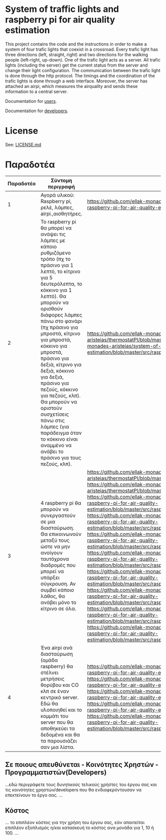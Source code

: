 # System of traffic lights and raspberry pi for air quality estimation

This project contains the code and the instructions in order to make a system of four trafic lights that coexist in a crossroad. Every trafic light has three directions (left, straight, right) and two directions for the walking people (left-right, up-down). One of the trafic light acts as a server. All trafic lights (including the server) get the current status from the server and change their light configuration. The communication between the trafic light is done through the http protocol. The timings and the coordination of the trafic lights is done through a web interface. Moreover, the server has attached an airpi, which measures the airquality and sends these information to a central server.

Documentation for [users](README_USERS.md).

Documentation for [developers](README_DEVELOPERS.md).

# License

See: [LICENSE.md](LICENSE.md)

# Παραδοτέα

| Παραδοτέο | Σύντομη περιγραφή | URL |
|-----------|-------------------|-----|
| 1 | Αγορά υλικού: Raspberry pi, ρελέ, λάμπες, airpi.,αισθητήρες. |  https://github.com/ellak-monades-aristeias/system-of-traffic-lights-and-raspberry-pi-for-air-quality-estimation/blob/master/README.md |
| 2 | Το raspberry pi θα μπορεί να ανάψει τις λάμπες με κάποιο ρυθμιζόμενο τρόπο (πχ το πράσινο για 1 λεπτό, το κίτρινο για 5 δευτερόλεπτα, το κόκκινο για 1 λεπτό). Θα μπορούν να ορισθούν διάφορες λάμπες πάνω στο φανάρι (πχ πράσινο για μπροστά, κίτρινο για μπροστά, κόκκινο για μπροστά, πράσινο για δεξιά, κίτρινο για δεξιά, κόκκινο για δεξιά, πράσινο για πεζούς, κόκκινο για πεζούς, κλπ). Θα μπορούν να οριστούν συσχετίσεις πάνω στις λάμπες (για παράδειγμα όταν το κόκκινο είναι αναμμένο να ανάβει το πράσινο για τους πεζούς, κλπ). | https://github.com/ellak-monades-aristeias/thermostatPI/blob/master/doc/README.md, https://github.com/ellak-monades-aristeias/system-of-traffic-lights-and-raspberry-pi-for-air-quality-estimation/blob/master/src/raspberryClient/opt/trafficLight/traficLightClient.py |
| 3 | 4 raspberry pi θα μπορούν να συνεργαστούν σε μια διασταύρωση. Θα επικοινωνούν μεταξύ τους ώστε να μην ανοίγουν ταυτόχρονα διαδρομές που μπορεί να υπάρξει σύγκρουση. Αν συμβεί κάποιο λάθος, θα ανάβει μόνο το κίτρινο σε όλα. | https://github.com/ellak-monades-aristeias/thermostatPI/blob/master/doc/CreateAccessPoint.md,   https://github.com/ellak-monades-aristeias/thermostatPI/blob/master/doc/create_tables.sql,  https://github.com/ellak-monades-aristeias/system-of-traffic-lights-and-raspberry-pi-for-air-quality-estimation/blob/master/src/raspberryServer/opt/trafficLight/traficLightServer.py,  https://github.com/ellak-monades-aristeias/system-of-traffic-lights-and-raspberry-pi-for-air-quality-estimation/blob/master/src/raspberryServer/var/www/changePassword.php,  https://github.com/ellak-monades-aristeias/system-of-traffic-lights-and-raspberry-pi-for-air-quality-estimation/blob/master/src/raspberryServer/var/www/config.php,  https://github.com/ellak-monades-aristeias/system-of-traffic-lights-and-raspberry-pi-for-air-quality-estimation/blob/master/src/raspberryServer/var/www/getStatus.php,  https://github.com/ellak-monades-aristeias/system-of-traffic-lights-and-raspberry-pi-for-air-quality-estimation/blob/master/src/raspberryServer/var/www/index.html,  https://github.com/ellak-monades-aristeias/system-of-traffic-lights-and-raspberry-pi-for-air-quality-estimation/blob/master/src/raspberryServer/var/www/statusConfiguration.php,  https://github.com/ellak-monades-aristeias/system-of-traffic-lights-and-raspberry-pi-for-air-quality-estimation/blob/master/src/raspberryServer/var/www/viewStatus.php,  https://github.com/ellak-monades-aristeias/system-of-traffic-lights-and-raspberry-pi-for-air-quality-estimation/blob/master/src/raspberryServer/var/www/viewStatusChain.php |
| 4 | Ένα airpi ανά διασταύρωση (ομάδα raspberry) θα στέλνει μετρήσεις θορύβου και CO κλπ σε έναν κεντρικό server. Εδώ θα υλοποιηθεί και το κομμάτι του server που θα αποθηκεύει τα δεδομένα και θα τα παρουσιάζει σαν μια λίστα. |  https://github.com/ellak-monades-aristeias/system-of-traffic-lights-and-raspberry-pi-for-air-quality-estimation/blob/master/src/openshift/config.php,  https://github.com/ellak-monades-aristeias/system-of-traffic-lights-and-raspberry-pi-for-air-quality-estimation/blob/master/src/openshift/get.php,  https://github.com/ellak-monades-aristeias/system-of-traffic-lights-and-raspberry-pi-for-air-quality-estimation/blob/master/src/openshift/index.php,  https://github.com/ellak-monades-aristeias/system-of-traffic-lights-and-raspberry-pi-for-air-quality-estimation/blob/master/src/openshift/insert.php,  https://github.com/ellak-monades-aristeias/system-of-traffic-lights-and-raspberry-pi-for-air-quality-estimation/blob/master/src/raspberryServer/opt/trafficAirpi/sendMeasurements.py |

## Σε ποιους απευθύνεται - Κοινότητες Χρηστών - Προγραμματιστών(Developers) ##
...εδώ περιγράφετε τους δυνητικούς τελικούς χρήστες του έργου σας και τις κοινότητες χρηστών/developers που θα ενδιαφερόντουσαν να επεκτείνουν το έργο σας. ...

## Κόστος ##
 ... το επιπλέον κόστος για την χρήση του έργου σας, εάν απαιτείται επιπλέον εξοπλισμός η/και κατασκευή το κόστος ανα μονάδα για 1, 10 ή 100. ...
 
 
